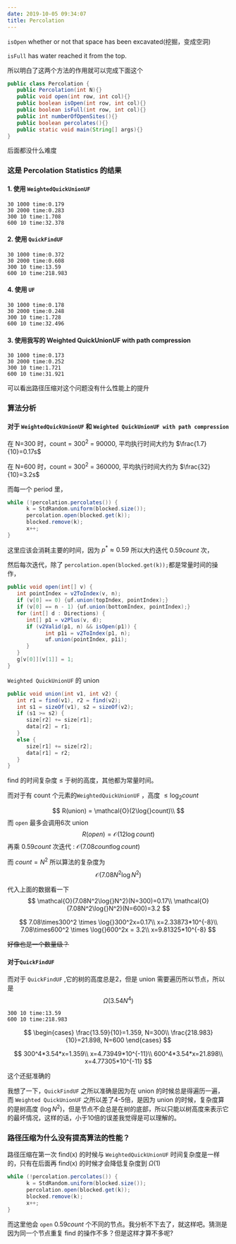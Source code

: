 ```yaml
---
date: 2019-10-05 09:34:07
title: Percolation
---
```


`isOpen` whether or not that space has been excavated(挖掘，变成空洞) 

`isFull` has water reached it from the top.

所以明白了这两个方法的作用就可以完成下面这个

```java
public class Percolation {
   public Percolation(int N){}
   public void open(int row, int col){}
   public boolean isOpen(int row, int col){}
   public boolean isFull(int row, int col){}
   public int numberOfOpenSites(){}
   public boolean percolates(){}
   public static void main(String[] args){}
}
```

后面都没什么难度

### 这是 Percolation Statistics 的结果

#### 1. 使用 `WeightedQuickUnionUF`

```
30 1000 time:0.179
30 2000 time:0.283
300 10 time:1.708
600 10 time:32.378
```

#### 2.  使用 `QuickFindUF`

```
30 1000 time:0.372
30 2000 time:0.608
300 10 time:13.59
600 10 time:218.983
```

#### 4.  使用 `UF`

```
30 1000 time:0.178
30 2000 time:0.248
300 10 time:1.728
600 10 time:32.496
```

#### 3.  使用我写的 Weighted QuickUnionUF with path compression

```
30 1000 time:0.173
30 2000 time:0.252
300 10 time:1.721
600 10 time:31.921
```

可以看出路径压缩对这个问题没有什么性能上的提升

### 算法分析

#### 对于 `WeightedQuickUnionUF` 和 `Weighted QuickUnionUF with path compression`

在 N=300 时，count = $300^2$ = 90000, 平均执行时间大约为 $\frac{1.7}{10}=0.17s$

在 N=600 时，count = $300^2$ = 360000, 平均执行时间大约为 $\frac{32}{10}=3.2s$

而每一个 period 里，

```java
while (!percolation.percolates()) {
      k = StdRandom.uniform(blocked.size());
      percolation.open(blocked.get(k));
      blocked.remove(k);
      x++;
}
```

这里应该会消耗主要的时间，因为 $p^*\approx0.59$ 所以大约迭代 $0.59 count$ 次，

然后每次迭代，除了 `percolation.open(blocked.get(k));`都是常量时间的操作，

```java
public void open(int[] v) {
   int pointIndex = v2ToIndex(v, n);
   if (v[0] == 0) {uf.union(topIndex, pointIndex);}
   if (v[0] == n - 1) {uf.union(bottomIndex, pointIndex);}
   for (int[] d : Directions) {
      int[] p1 = v2Plus(v, d);
      if (v2Valid(p1, n) && isOpen(p1)) {
            int p1i = v2ToIndex(p1, n);
            uf.union(pointIndex, p1i);
      }
   }
   g[v[0]][v[1]] = 1;
}
```

`Weighted QuickUnionUF` 的 union

```java
public void union(int v1, int v2) {
   int r1 = find(v1), r2 = find(v2);
   int s1 = sizeOf(v1), s2 = sizeOf(v2);
   if (s1 >= s2) {
      size[r2] += size[r1];
      data[r2] = r1;
   }
   else {
      size[r1] += size[r2];
      data[r1] = r2;
   }
}
```

find 的时间复杂度 $\leq$ 于树的高度，其他都为常量时间。

而对于有 count 个元素的`WeightedQuickUnionUF` ，高度 $\leq \log_2{count}$

$$
R(union) = \mathcal{O}(2\log{}count)\\
$$
而 `open` 最多会调用6次 union
$$
R(open) = \mathcal{O}(12\log{}count)
$$
 再乘 $0.59count$ 次迭代 : $\mathcal{O}(7.08count\log{}count)$

而 $count = N^2$ 所以算法的复杂度为 
$$
\mathcal{O}(7.08N^2\log{}N^2)
$$

代入上面的数据看一下
$$
\mathcal{O}(7.08N^2\log{}N^2)(N=300)=0.17\\
\mathcal{O}(7.08N^2\log{}N^2)(N=600)=3.2
$$

$$
7.08\times300^2 \times \log{}300^2x=0.17\\
x=2.33873*10^{-8}\\
7.08\times600^2 \times \log{}600^2x = 3.2\\
x=9.81325*10^{-8}
$$

~~好像也是一个数量级？~~

#### 对于`QuickFindUF`

而对于 `QuickFindUF` ,它的树的高度总是2，但是 union 需要遍历所以节点，所以是
$$
\Omega(3.54N^4)
$$

```
300 10 time:13.59
600 10 time:218.983
```

$$
\begin{cases}
\frac{13.59}{10}=1.359, N=300\\
\frac{218.983}{10}=21.898, N=600
\end{cases}
$$

$$
300^4*3.54*x=1.359\\
x=4.73949*10^{-11}\\
600^4*3.54*x=21.898\\
x=4.77305*10^{-11}
$$

这个还挺准确的

我想了一下，`QuickFindUF` 之所以准确是因为在 union 的时候总是得遍历一遍，而 `Weighted QuickUnionUF` 之所以差了4-5倍，是因为 union 的时候，复杂度算的是树高度 ($\log{}N^2$)，但是节点不会总是在树的底部，所以只能以树高度来表示它的最坏情况，这样的话，小于10倍的误差我觉得是可以理解的。

### 路径压缩为什么没有提高算法的性能？

路径压缩在第一次 find(x) 的时候与 `WeightedQuickUnionUF` 时间复杂度是一样的，只有在后面再 find(x) 的时候才会降低复杂度到 $\Omega(1)$ 

```java
while (!percolation.percolates()) {
      k = StdRandom.uniform(blocked.size());
      percolation.open(blocked.get(k));
      blocked.remove(k);
      x++;
}
```

而这里他会 `open` $0.59count$ 个不同的节点。我分析不下去了，就这样吧。猜测是因为同一个节点重复 find 的操作不多？但是这样才算不多呢?
